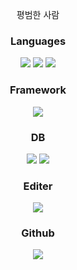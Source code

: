 <p align="center">
  평범한 사람
</p>



<h3 align="center">
  Languages
</h3>
<p align="center">
  <img src="https://img.shields.io/badge/JavaScript-F7DF1E?style=flat-square&logo=JavaScript&logoColor=white"/></a>
  <img src="https://img.shields.io/badge/HTML-E34F26?style=flat-square&logo=HTML5&logoColor=white"/></a>
  <img src="https://img.shields.io/badge/C++-00599C?style=flat-square&logo=C%2B%2B&logoColor=white"/></a>
</p>
<h3 align="center">
  Framework
</h3>
<p align="center">
  <img src="https://img.shields.io/badge/Node.js-339933?style=flat-square&logo=Node.js&logoColor=white"/></a>
</p>
<h3 align="center">
  DB
</h3>
<p align="center">
  <img src="https://img.shields.io/badge/MySQL-4479A1?style=flat-square&logo=MySQL&logoColor=white"/></a>
  <img src="https://img.shields.io/badge/MongoDB-47A248?style=flat-square&logo=MongoDB&logoColor=white"/></a>
</p>
<h3 align="center">
  Editer
</h3>
<p align="center">
  <img src="https://img.shields.io/badge/Visual Studio Code-007ACC?style=flat-square&logo=Visual Studio Code&logoColor=white"/></a>
</p>
<h3 align="center">
  Github
</h3>
<p align="center">
  <a href="https://github.com/Taca-Acha/"><img src="https://img.shields.io/badge/Acha-181717?style=flat-square&logo=GitHub&logoColor=white&link=https://github.com/Taca-Acha/"/></a>


